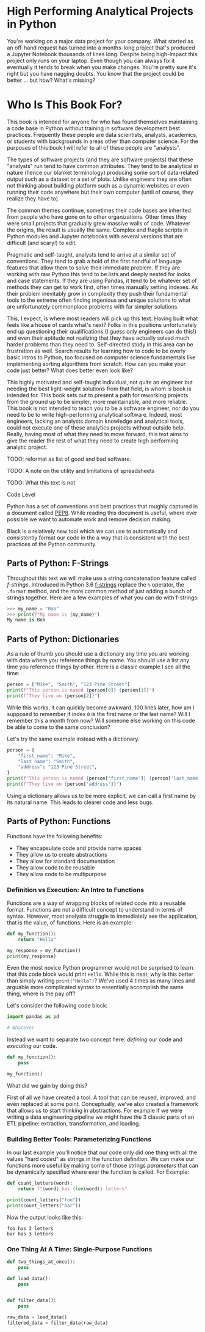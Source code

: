 # High Performing Analytical Projects in Python

You're working on a major data project for your company.
What started as an off-hand request has turned into a months-long project that's produced a Jupyter Notebook thousands of lines long.
Despite being high-impact this project only runs on your laptop.
Even though you can always fix it eventually it tends to break when you make changes.
You're pretty sure it's right but you have nagging doubts.
You know that the project could be better ...
but how? What's missing?

# Who Is This Book For?

This book is intended for anyone for who has found themselves maintaining a code base in Python without training in software development best practices.
Frequently these people are data scientists, analysts, academics, or students with backgrounds in areas other than computer science.
For the purposes of this book I will refer to all of these people are "analysts".


The types of software projects (and they are software projects) that these "analysts" run tend to have common attributes.
They tend to be analytical in nature (hence our blanket terminology) producing some sort of data-related output such as a dataset or a set of plots.
Unlike engineers they are often not thinking about building platform such as a dynamic websites or even running their code anywhere but their own computer (until of course, they realize they have to).

The common themes continue, sometimes their code bases are inherited from people who have gone on to other organizations.
Other times they were small projects that gradually grew massive walls of code.
Whatever the origins, the result is usually the same.
Complex and fragile scripts in Python modules and Jupyter notebooks with several versions that are difficult (and scary!) to edit.


Pragmatic and self-taught, analysts tend to arrive at a similar set of conventions.
They tend to grab a hold of the first handful of language features that allow them to solve their immediate problem.
If they are working with raw Python this tend to be lists and deeply nested for looks and case statements.
If they are using Pandas, it tend to be whatever set of methods they can get to work first, often times manually setting indexes.
As their problem inevitably grow in complexity they push their fundamental tools to the extreme often finding ingenious and unique solutions to what are unfortunately commonplace problems with far simpler solutions.

This, I expect, is where most readers will pick up this text.
Having built what feels like a house of cards what's next? Folks in this positions unfortunately end up questioning their qualifications (I guess only engineers can do this!) and even their aptitude not realizing that they have actually solved much harder problems than they need to.
Self-directed study in this area can be frustration as well.
Search results for learning how to code to be overly basic intros to Python, too focused on computer science fundamentals like implementing sorting algorithms from scratch.
How can you make your code just better? What does better even look like?

This highly motivated and self-taught individual, not quite an engineer but needing the best light-weight solutions from that field, is whom is book is intended for.
This book sets out to present a path for reworking projects from the ground up to be simpler, more maintainable, and more reliable.
This book is not intended to teach you to be a software engineer, nor do you need to be to write high-performing analytical software.
Indeed, most engineers, lacking an analysts domain knowledge and analytical tools, could not execute one of these analytics projects without outside help.
Really, having most of what they need to move forward, this text aims to give the reader the rest of what they need to create high performing analytic project.

TODO: reformat as list of good and bad software.

TODO: A note on the utility and limitations of spreadsheets

TODO: What this text is not

Code Level

Python has a set of conventions and best practices that roughly captured in a document called [PEP8](link).
While reading this document is useful, where ever possible we want to automate work and remove decision making.

Black is a relatively new tool which we can use to automatically and consistently format our code in the a way that is consistent with the best practices of the Python community.

## Parts of Python: F-Strings

Throughout this text we will make use a string concatenation feature called _f-strings_.
Introduced in Python 3.6 [f-strings](https://www.python.org/dev/peps/pep-0498/) replace the `%` operator, the `.format` method, and the more common method of just adding a bunch of strings together.
Here are a few examples of what you can do with f-strings:

```python
>>> my_name = "Bob"
>>> print(f"My name is {my_name}")
My name is Bob
```

## Parts of Python: Dictionaries

As a rule of thumb you should use a dictionary any time you are working with data where you reference things by name.
You should use a list any time you reference things by other.
Here is a classic example I see all the time: 

```python
person = ["Mike", "Smith", "123 Pine Street"]
print(f"This person is named {person[0]} {person[1]}")
print(f"They live on {person[2]}")
```

While this works, it can quickly become awkward.
100 lines later, how am I supposed to remember if index `0` is the first name or the last name? Will I remember this a month from now? Will someone else working on this code be able to come to the same conclusion? 

Let's try the same example instead with a dictionary.

```python
person = {
	"first_name": "Mike",
	"last_name": "Smith",
	"address": "123 Pine Street",
}
print(f"This person is named {person['first_name']} {person['last_name']}")
print(f"They live on {person['address']}")
```

Using a dictionary allows us to be more explicit, we can call a first name by its natural name.
This leads to clearer code and less bugs.

## Parts of Python: Functions

Functions have the following benefits:

 - They encapsulate code and provide name spaces
 - They allow us to create abstractions
 - They allow for standard documentation
 - They allow code to be reusable
 - They allow code to be multipurpose

### Definition vs Execution: An Intro to Functions

Functions are a way of wrapping blocks of related code into a reusable format.
Functions are not a difficult concept to understand in terms of syntax.
However, most analysts struggle to immediately see the application, that is the value, of functions.
Here is an example:


```python
def my_function():
	return "Hello"

my_response = my_function()
print(my_response)
```

Even the most novice Python programmer would not be surprised to learn that this code block would print `Hello`.
While this is neat, why is this better than simply writing `print("Hello")`? We've used 4 times as many lines and arguable more complicated syntax to essentially accomplish the same thing, where is the pay off?

Let's consider the following code block:

```python
import pandas as pd 

# Whatever
```

Instead we want to separate two concept here: _defining_ our code and _executing_ our code.


```python
def my_function():
	pass

my_function()
```

What did we gain by doing this?

First of all we have created a tool.
A tool that can be reused, improved, and even replaced at some point.
Conceptually, we've also created a framework that allows us to start thinking in abstractions.
For example if we were writing a data engineering pipeline we might have the 3 classic parts of an ETL pipeline: extraction, transformation, and loading.



### Building Better Tools: Parameterizing Functions

In our last example you'll notice that our code only did one thing with all the values "hard coded" as strings in the function definition.
We can make our functions more useful by making some of those strings _parameters_ that can be dynamically specified where ever the function is called.
For Example:

```python
def count_letters(word):
    return f"{word} has {len(word)} letters"

print(count_letters("foo"))
print(count_letters("bar"))
```

Now the output looks like this:

```
foo has 3 letters
bar has 3 letters
```


### One Thing At A Time: Single-Purpose Functions

```python
def two_things_at_once():
	pass
```

```python
def load_data():
	pass


def filter_data():
	pass

raw_data = load_data()
filtered_data = filter_data(raw_data)
```
